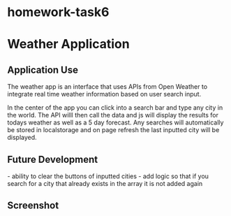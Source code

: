 # homework-task6
<h1>Weather Application</h1>

<h2>Application Use</h2>
The weather app is an interface that uses APIs from Open Weather to integrate real time weather information based on user search input. 

In the center of the app you can click into a search bar and type any city in the world. The API willl then call the data and js will display the results for todays weather as well as a 5 day forecast. Any searches will automatically be stored in localstorage and on page refresh the last inputted city will be displayed.



<h2>Future Development</h2>
- ability to clear the buttons of inputted cities
- add logic so that if you search for a city that already exists in the array it is not added again

<h2>Screenshot</h2>
